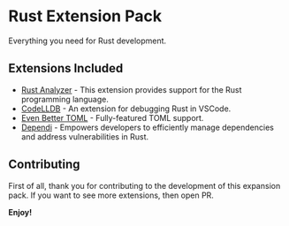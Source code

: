 # Rust Extension Pack

Everything you need for Rust development.

## Extensions Included

- [Rust Analyzer](https://marketplace.visualstudio.com/items?itemName=rust-lang.rust-analyzer) - This extension provides support for the Rust programming language.
- [CodeLLDB](https://marketplace.visualstudio.com/items?itemName=vadimcn.vscode-lldb) - An extension for debugging Rust in VSCode.
- [Even Better TOML](https://marketplace.visualstudio.com/items?itemName=tamasfe.even-better-toml) - Fully-featured TOML support.
- [Dependi](https://marketplace.visualstudio.com/items?itemName=fill-labs.dependi) - Empowers developers to efficiently manage dependencies and address vulnerabilities in Rust.

## Contributing

First of all, thank you for contributing to the development of this expansion pack. If you want to see more extensions, then open PR.

**Enjoy!**
